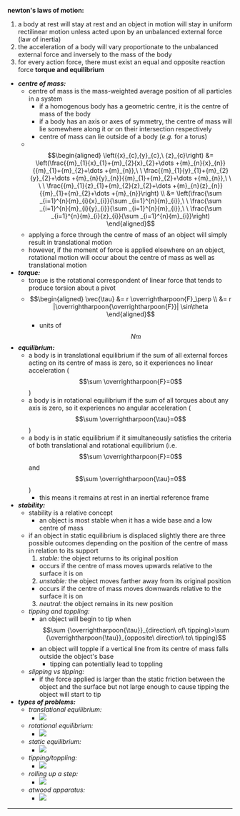 **newton's laws of motion:**
1. a body at rest will stay at rest and an object in motion will stay in uniform rectilinear motion unless acted upon by an unbalanced external force (law of inertia)
2. the acceleration of a body will vary proportionate to the unbalanced external force and inversely to the mass of the body
3. for every action force, there must exist an equal and opposite reaction force
**torque and equilibrium**
- ***centre of mass:***
  - centre of mass is the mass-weighted average position of all particles in a system
    - if a homogenous body has a geometric centre, it is the centre of mass of the body
    - if a body has an axis or axes of symmetry, the centre of mass will lie somewhere along it or on their intersection respectively
    - centre of mass can lie outside of a body (*e.g.* for a torus)
  -  $$\begin{aligned} \left({x}_{c},{y}_{c},\ {z}_{c}\right) &= \left(\frac{{m}_{1}{x}_{1}+{m}_{2}{x}_{2}+\dots +{m}_{n}{x}_{n}}{{m}_{1}+{m}_{2}+\dots +{m}_{n}},\ \ \frac{{m}_{1}{y}_{1}+{m}_{2}{y}_{2}+\dots +{m}_{n}{y}_{n}}{{m}_{1}+{m}_{2}+\dots +{m}_{n}},\ \ \ \ \frac{{m}_{1}{z}_{1}+{m}_{2}{z}_{2}+\dots +{m}_{n}{z}_{n}}{{m}_{1}+{m}_{2}+\dots +{m}_{n}}\right) \\
  &= \left(\frac{\sum _{i=1}^{n}{m}_{i}{x}_{i}}{\sum _{i=1}^{n}{m}_{i}},\ \ \frac{\sum _{i=1}^{n}{m}_{i}{y}_{i}}{\sum _{i=1}^{n}{m}_{i}},\ \ \frac{\sum _{i=1}^{n}{m}_{i}{z}_{i}}{\sum _{i=1}^{n}{m}_{i}}\right) \end{aligned}$$
  - applying a force through the centre of mass of an object will simply result in translational motion
  - however, if the moment of force is applied elsewhere on an object, rotational motion will occur about the centre of mass as well as translational motion
- ***torque:***
  - torque is the rotational correspondent of linear force that tends to produce torsion about a pivot
  - $$\begin{aligned}
      \vec{\tau} &= r \overrightharpoon{F}_\perp \\
      &= r |\overrightharpoon{\overrightharpoon{F}}| \sin\theta
      \end{aligned}$$
    - units of $$Nm$$
- ***equilibrium:***
  - a body is in translational equilibrium if the sum of all external forces acting on its centre of mass is zero, so it experiences no linear acceleration ($$\sum \overrightharpoon{F}=0$$)
  - a body is in rotational equilibrium if the sum of all torques about any axis is zero, so it experiences no angular acceleration ($$\sum \overrightharpoon{\tau}=0$$)
  - a body is in static equilibrium if it simultaneously satisfies the criteria of both translational and rotational equilibrium (i.e. $$\sum \overrightharpoon{F}=0$$ and $$\sum \overrightharpoon{\tau}=0$$)
    - this means it remains at rest in an inertial reference frame
- ***stability:***
  - stability is a relative concept
    - an object is most stable when it has a wide base and a low centre of mass
  - if an object in static equilibrium is displaced slightly there are three possible outcomes depending on the position of the centre of mass in relation to its support
    1. *stable:* the object returns to its original position
      - occurs if the centre of mass moves upwards relative to the surface it is on
    2. *unstable:* the object moves farther away from its original position
      - occurs if the centre of mass moves downwards relative to the surface it is on
    3. *neutral:* the object remains in its new position
  - *tipping and toppling:*
    - an object will begin to tip when $$\sum {\overrightharpoon{\tau}}_{direction\ of\ tipping}>\sum {\overrightharpoon{\tau}}_{opposite\ direction\ to\ tipping}$$
    - an object will topple if a vertical line from its centre of mass falls outside the object's base
      - tipping can potentially lead to toppling
  - *slipping vs tipping:*
    - if the force applied is larger than the static friction between the object and the surface but not large enough to cause tipping the object will start to tip
- ***types of problems:***
  - *translational equilibrium:*
    - ![](./images/image_1.5714c339.png)
  - *rotational equilibrium:*
    - ![](./images/image_2.69d1d1b2.png)
  - *static equilibrium:*
    - ![](./images/image_3.4b061b8d.png)
  - *tipping/toppling:*
    - ![](./images/image_4.0a5a590a.png)
  - *rolling up a step:*
    - ![](./images/image_5.8178e12a.png)
  - *atwood apparatus:*
    - ![](./images/image_6.e9722360.png)
-----
